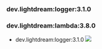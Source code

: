 ### dev.lightdream:logger:3.1.0 
### dev.lightdream:lambda:3.8.0 
* dev.lightdream:logger:3.1.0 ![](https://img.shields.io/badge/Up%20To%20Date-3.1.0-green.svg)

